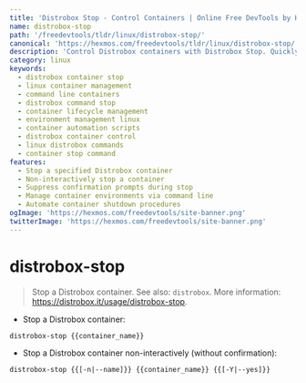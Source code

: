 ```yaml
---
title: 'Distrobox Stop - Control Containers | Online Free DevTools by Hexmos'
name: distrobox-stop
path: '/freedevtools/tldr/linux/distrobox-stop/'
canonical: 'https://hexmos.com/freedevtools/tldr/linux/distrobox-stop/'
description: 'Control Distrobox containers with Distrobox Stop. Quickly stop containers, manage container lifecycles, and automate environment management. Free online tool, no registration required.'
category: linux
keywords:
  - distrobox container stop
  - linux container management
  - command line containers
  - distrobox command stop
  - container lifecycle management
  - environment management linux
  - container automation scripts
  - distrobox container control
  - linux distrobox commands
  - container stop command
features:
  - Stop a specified Distrobox container
  - Non-interactively stop a container
  - Suppress confirmation prompts during stop
  - Manage container environments via command line
  - Automate container shutdown procedures
ogImage: 'https://hexmos.com/freedevtools/site-banner.png'
twitterImage: 'https://hexmos.com/freedevtools/site-banner.png'
---
```


# distrobox-stop

> Stop a Distrobox container.
> See also: `distrobox`.
> More information: <https://distrobox.it/usage/distrobox-stop>.

- Stop a Distrobox container:

`distrobox-stop {{container_name}}`

- Stop a Distrobox container non-interactively (without confirmation):

`distrobox-stop {{[-n|--name]}} {{container_name}} {{[-Y|--yes]}}`
